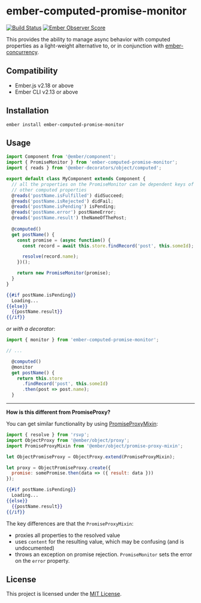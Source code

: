 # ember-computed-promise-monitor
[![Build Status](https://travis-ci.com/NullVoxPopuli/ember-computed-promise-monitor.svg?branch=master)](https://travis-ci.com/NullVoxPopuli/ember-computed-promise-monitor) [![Ember Observer Score](https://emberobserver.com/badges/ember-computed-promise-monitor.svg)](https://emberobserver.com/addons/ember-computed-promise-monitor)

This provides the ability to manage async behavior with computed properties as a light-weight alternative to, or in conjunction with [ember-concurrency](http://ember-concurrency.com/).



Compatibility
------------------------------------------------------------------------------

* Ember.js v2.18 or above
* Ember CLI v2.13 or above


Installation
------------------------------------------------------------------------------

```
ember install ember-computed-promise-monitor
```


Usage
------------------------------------------------------------------------------

```ts
import Component from '@ember/component';
import { PromiseMonitor } from 'ember-computed-promise-monitor';
import { reads } from '@ember-decorators/object/computed';

export default class MyComponent extends Component {
  // all the properties on the PromiseMonitor can be dependent keys of
  // other computed properties
  @reads('postName.isFulfilled') didSucceed;
  @reads('postName.isRejected') didFail;
  @reads('postName.isPending') isPending;
  @reads('postName.error') postNameError;
  @reads('postName.result') theNameOfThePost;
  
  @computed()
  get postName() {
    const promise = (async function() {
      const record = await this.store.findRecord('post', this.someId);

      resolve(record.name);
    })();

    return new PromiseMonitor(promise);
  }
}
```

```hbs
{{#if postName.isPending}}
  Loading...
{{else}}
  {{postName.result}}
{{/if}}
```

_or with a decorator_:

```ts
import { monitor } from 'ember-computed-promise-monitor';

// ...

  @computed()
  @monitor
  get postName() {
    return this.store
      .findRecord('post', this.someId)
      .then(post => post.name);
  }
```

------------------------------------------

**How is this different from PromiseProxy?**

You can get similar functionality by using [PromiseProxyMixin](https://www.emberjs.com/api/ember/release/classes/PromiseProxyMixin):

```js
import { resolve } from 'rsvp';
import ObjectProxy from '@ember/object/proxy';
import PromiseProxyMixin from '@ember/object/promise-proxy-mixin';

let ObjectPromiseProxy = ObjectProxy.extend(PromiseProxyMixin);

let proxy = ObjectPromiseProxy.create({
  promise: somePromise.then(data => ({ result: data }))
});
```

```hbs
{{#if postName.isPending}}
  Loading...
{{else}}
  {{postName.result}}
{{/if}}
```

The key differences are that the `PromiseProxyMixin`:
 - proxies all properties to the resolved value
 - uses `content` for the resulting value, which may be confusing (and is undocumented)
 - throws an exception on promise rejection. `PromiseMonitor` sets the error on the `error` property.




License
------------------------------------------------------------------------------

This project is licensed under the [MIT License](LICENSE.md).
